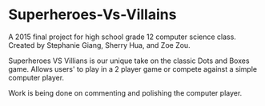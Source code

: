 # Superheroes-Vs-Villains
A 2015 final project for high school grade 12 computer science class. Created by Stephanie Giang, Sherry Hua, and Zoe Zou.

Superheroes VS Villians is our unique take on the classic Dots and Boxes game. Allows users' to play in a 2 player game or compete against a simple computer player. 

Work is being done on commenting and polishing the computer player. 
